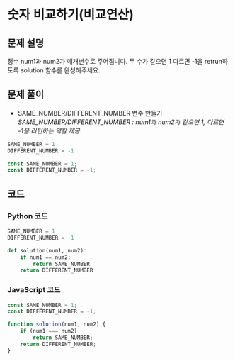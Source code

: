 # 숫자 비교하기(비교연산)

## 문제 설명
정수 num1과 num2가 매개변수로 주어집니다. 두 수가 같으면 1 다르면 -1을 retrun하도록 solution 함수를 완성해주세요.

## 문제 풀이
- SAME_NUMBER/DIFFERENT_NUMBER 변수 만들기<br>
*SAME_NUMBER/DIFFERENT_NUMBER : num1과 num2가 같으면 1, 다르면 -1을 리턴하는 역할 제공*
```python
SAME_NUMBER = 1
DIFFERENT_NUMBER = -1
```
```javascript
const SAME_NUMBER = 1;
const DIFFERENT_NUMBER = -1;
```

## 코드
### Python 코드
```python
SAME_NUMBER = 1
DIFFERENT_NUMBER = -1

def solution(num1, num2):
    if num1 == num2:
        return SAME_NUMBER
    return DIFFERENT_NUMBER
```

### JavaScript 코드
```javascript
const SAME_NUMBER = 1;
const DIFFERENT_NUMBER = -1;

function solution(num1, num2) {
    if (num1 === num2)
        return SAME_NUMBER;
    return DIFFERENT_NUMBER;
}
```
